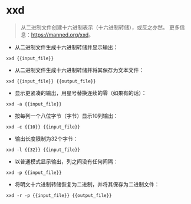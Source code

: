 # xxd

> 从二进制文件创建十六进制表示（十六进制转储），或反之亦然。
> 更多信息：<https://manned.org/xxd>。

- 从二进制文件生成十六进制转储并显示输出：

`xxd {{input_file}}`

- 从二进制文件生成十六进制转储并将其保存为文本文件：

`xxd {{input_file}} {{output_file}}`

- 显示更紧凑的输出，用星号替换连续的零（如果有的话）：

`xxd -a {{input_file}}`

- 按每列一个八位字节（字节）显示10列输出：

`xxd -c {{10}} {{input_file}}`

- 输出长度限制为32个字节：

`xxd -l {{32}} {{input_file}}`

- 以普通模式显示输出，列之间没有任何间隔：

`xxd -p {{input_file}}`

- 将明文十六进制转储恢复为二进制，并将其保存为二进制文件：

`xxd -r -p {{input_file}} {{output_file}}`